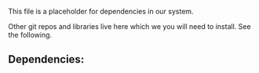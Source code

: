 This file is a placeholder for dependencies in our system.

Other git repos and libraries live here which we you will need to install. See
the following.

Dependencies:
- 

